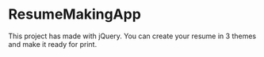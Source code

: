 # ResumeMakingApp
 This project has made with jQuery.
 You can create your resume in 3 themes and make it ready for print.
